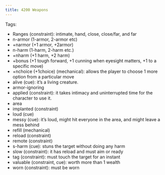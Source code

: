 ```yaml
---
title: 4200 Weapons
---
```


Tags: 
- Ranges (constraint): intimate, hand, close, close/far, and far
- n-armor (1-armor, 2-armor etc)
- +narmor (+1 armor, +2armor) 
- n-harm (1-harm, 2-harm etc.) 
- +nharm (+1 harm, +2 harm) 
- +bonus (+1 tough forward, +1 cunning when eyesight matters, +1 to a specific move)
- +nchoice (+1choice) (mechanical): allows the player to choose 1 more option from a particular move
- alive (cue): it’s a living creature.
- armor-ignoring
- applied (constraint): it takes intimacy and uninterrupted time for the character to use it.
- area
- implanted (constraint) 
- loud (cue)
- messy (cue): it’s loud, might hit everyone in the area, and might leave a mess behind
- refill (mechanical)
- reload (constraint)
- remote (constraint)
- s-harm (cue): stuns the target without doing any harm
- slow (constraint): it has reload  and must aim or ready
- tag (constraint): must touch the target for an instant
- valuable (constraint, cue):  worth more than 1 wealth
- worn (constraint): must be worn